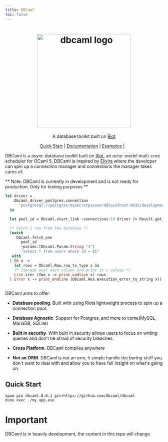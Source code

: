 ```yaml
---
title: DBCaml
toc: false
---
```


<h1 align="center">
  <img alt="dbcaml logo" src="https://raw.githubusercontent.com/dbcaml/dbcaml/main/images/logo.png" width="300"/>
</h1>

<p align="center">
  A database toolkit built on <a href="https://github.com/riot-ml/riot">Riot</a>
</p>

<p align="center">
  <a href="#quick-start">Quick Start</a> |
  <a href="https://dbca.ml">Documentation</a> |
  <a href="https://github.com/dbcaml/dbcaml/tree/main/examples">Examples</a> |
  &nbsp;&nbsp;
</p>


DBCaml is a async database toolkit built on <a href="https://github.com/riot-ml/riot">Riot</a>, an actor-model multi-core scheduler for OCaml 5. DBCaml is inspired by [Elixirs](https://github.com/elixir-ecto/ecto) where the developer can spin up a connection manager and connections the manager takes cares of. 

** Note: DBCaml is currently in development and is not ready for production. Only for testing purposes **

```ocaml
let driver =
    Dbcaml_driver_postgres.connection
      "postgresql://postgres:mysecretpassword@localhost:6432/development"
  in

  let pool_id = Dbcaml.start_link ~connections:10 driver |> Result.get_ok in

  (* Fetch 1 row from the database *)
  (match
     Dbcaml.fetch_one
       pool_id
       ~params:[Dbcaml.Param.String "1"]
       "select * from users where id = $1"
   with
  | Ok x ->
    let rows = Dbcaml.Row.row_to_type x in
    (* Iterate over each column and print it's values *)
    List.iter (fun x -> print_endline x) rows
  | Error x -> print_endline (Dbcaml.Res.execution_error_to_string x));



```
DBCaml aims to offer:

* **Database pooling**. Built with using Riots lightweight process to spin up a connection pool.

* **Database Agnostic**. Support for Postgres, and more to come(MySQL, MariaDB, SQLite)

* **Built in security**. With built in security allows users to focus on writing queries and don't be afraid of security breaches.

* **Cross Platform**. DBCaml compiles anywhere

* **Not an ORM**. DBCaml is not an orm, it simple handle the boring stuff you don't want to deal with and allow you to have full insight on what's going on.

## Quick Start

```
opam pin dbcaml.0.0.1 git+https://github.com/dbcaml/dbcaml
dune exec ./my_app.exe
```
# Important
DBCaml is in heavily development, the content in this repo will change

